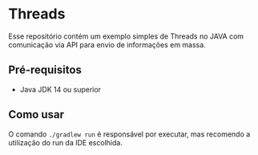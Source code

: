 # Threads
Esse repositório contém um exemplo simples de Threads no JAVA com comunicação via API para envio de informações em massa.

## Pré-requisitos
* Java JDK 14 ou superior

## Como usar
O comando `./gradlew run` é responsável por executar, mas recomendo a utilização do run da IDE escolhida.